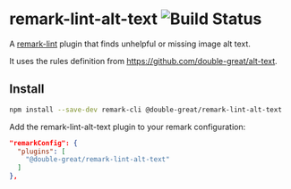 # remark-lint-alt-text ![Build Status](https://github.com/double-great/remark-lint-alt-text/workflows/Test/badge.svg)

A [remark-lint](https://github.com/remarkjs/remark-lint) plugin that finds unhelpful or missing image alt text.

It uses the rules definition from https://github.com/double-great/alt-text.

## Install

```sh
npm install --save-dev remark-cli @double-great/remark-lint-alt-text
```

Add the remark-lint-alt-text plugin to your remark configuration:

```json
"remarkConfig": {
  "plugins": [
    "@double-great/remark-lint-alt-text"
  ]
},
```
